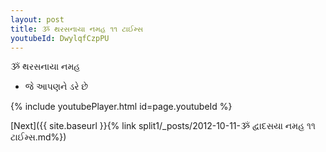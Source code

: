 ```yaml
---
layout: post
title: ૐ થરસનાયા નમહ ૧૧ ટાઈમ્સ
youtubeId: DwylqfCzpPU
---
```

 
 
 ૐ થરસનાયા નમહ  
 
 -  જે આપણને ડરે છે 
 
  
 
  
 
 
 
 
 
 


{% include youtubePlayer.html id=page.youtubeId %}
 
[Next]({{ site.baseurl }}{% link  split1/_posts/2012-10-11-ૐ દ્વાદસયા નમહ ૧૧ ટાઈમ્સ.md%})
 
